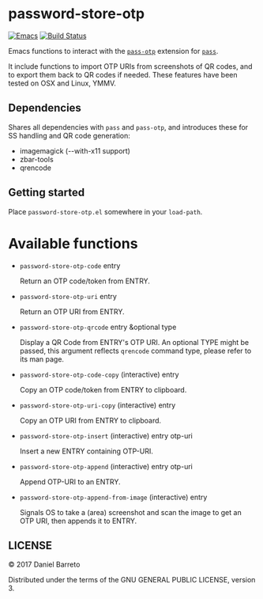 # password-store-otp
[![Emacs](https://img.shields.io/badge/Emacs-25-8e44bd.svg)](https://www.gnu.org/software/emacs/)
[![Build Status](https://travis-ci.org/volrath/password-store-otp.el.svg?branch=master)](https://travis-ci.org/volrath/password-store-otp.el)

Emacs functions to interact with
the [`pass-otp`](https://github.com/tadfisher/pass-otp) extension
for [`pass`](https://www.passwordstore.org/).

It include functions to import OTP URIs from screenshots of QR codes, and to
export them back to QR codes if needed. These features have been tested on OSX
and Linux, YMMV.

## Dependencies

Shares all dependencies with `pass` and `pass-otp`, and introduces these for SS
handling and QR code generation:

- imagemagick (--with-x11 support)
- zbar-tools
- qrencode

## Getting started

Place `password-store-otp.el` somewhere in your `load-path`.

# Available functions

- `password-store-otp-code` entry

  Return an OTP code/token from ENTRY.

- `password-store-otp-uri` entry

  Return an OTP URI from ENTRY.

- `password-store-otp-qrcode` entry &optional type

  Display a QR Code from ENTRY's OTP URI.
  An optional TYPE might be passed, this argument reflects `qrencode` command
  type, please refer to its man page.

- `password-store-otp-code-copy` (interactive) entry

  Copy an OTP code/token from ENTRY to clipboard.

- `password-store-otp-uri-copy` (interactive) entry

  Copy an OTP URI from ENTRY to clipboard.

- `password-store-otp-insert` (interactive) entry otp-uri

  Insert a new ENTRY containing OTP-URI.

- `password-store-otp-append` (interactive) entry otp-uri

  Append OTP-URI to an ENTRY.

- `password-store-otp-append-from-image` (interactive) entry

  Signals OS to take a (area) screenshot and scan the image to get an OTP URI,
  then appends it to ENTRY.

## LICENSE

&copy; 2017 Daniel Barreto

Distributed under the terms of the GNU GENERAL PUBLIC LICENSE, version 3.
